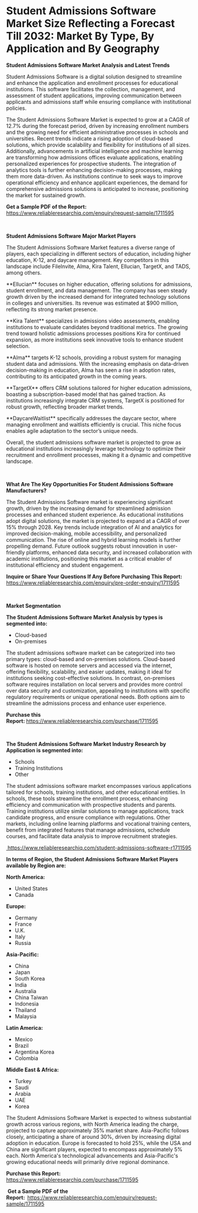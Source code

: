 <p><h1>Student Admissions Software Market Size Reflecting a Forecast Till 2032: Market By Type, By Application and By Geography</h1></p><p><strong>Student Admissions Software Market Analysis and Latest Trends</strong></p>
<p><p>Student Admissions Software is a digital solution designed to streamline and enhance the application and enrollment processes for educational institutions. This software facilitates the collection, management, and assessment of student applications, improving communication between applicants and admissions staff while ensuring compliance with institutional policies.</p><p>The Student Admissions Software Market is expected to grow at a CAGR of 12.7% during the forecast period, driven by increasing enrollment numbers and the growing need for efficient administrative processes in schools and universities. Recent trends indicate a rising adoption of cloud-based solutions, which provide scalability and flexibility for institutions of all sizes. Additionally, advancements in artificial intelligence and machine learning are transforming how admissions offices evaluate applications, enabling personalized experiences for prospective students. The integration of analytics tools is further enhancing decision-making processes, making them more data-driven. As institutions continue to seek ways to improve operational efficiency and enhance applicant experiences, the demand for comprehensive admissions solutions is anticipated to increase, positioning the market for sustained growth.</p></p>
<p><strong>Get a Sample PDF of the Report:&nbsp;</strong> <a href="https://www.reliableresearchiq.com/enquiry/request-sample/1711595?utm_campaign=2320&utm_medium=2&utm_source=Github&utm_content=ia&utm_term=19042025&utm_id=student-admissions-software">https://www.reliableresearchiq.com/enquiry/request-sample/1711595</a></p>
<p>&nbsp;</p>
<p><strong>Student Admissions Software Major Market Players</strong></p>
<p><p>The Student Admissions Software Market features a diverse range of players, each specializing in different sectors of education, including higher education, K-12, and daycare management. Key competitors in this landscape include FileInvite, Alma, Kira Talent, Ellucian, TargetX, and TADS, among others.</p><p>**Ellucian** focuses on higher education, offering solutions for admissions, student enrollment, and data management. The company has seen steady growth driven by the increased demand for integrated technology solutions in colleges and universities. Its revenue was estimated at $900 million, reflecting its strong market presence.</p><p>**Kira Talent** specializes in admissions video assessments, enabling institutions to evaluate candidates beyond traditional metrics. The growing trend toward holistic admissions processes positions Kira for continued expansion, as more institutions seek innovative tools to enhance student selection.</p><p>**Alma** targets K-12 schools, providing a robust system for managing student data and admissions. With the increasing emphasis on data-driven decision-making in education, Alma has seen a rise in adoption rates, contributing to its anticipated growth in the coming years.</p><p>**TargetX** offers CRM solutions tailored for higher education admissions, boasting a subscription-based model that has gained traction. As institutions increasingly integrate CRM systems, TargetX is positioned for robust growth, reflecting broader market trends.</p><p>**DaycareWaitlist** specifically addresses the daycare sector, where managing enrollment and waitlists efficiently is crucial. This niche focus enables agile adaptation to the sector’s unique needs.</p><p>Overall, the student admissions software market is projected to grow as educational institutions increasingly leverage technology to optimize their recruitment and enrollment processes, making it a dynamic and competitive landscape.</p></p>
<p>&nbsp;</p>
<p><strong>What Are The Key Opportunities For Student Admissions Software Manufacturers?</strong></p>
<p><p>The Student Admissions Software market is experiencing significant growth, driven by the increasing demand for streamlined admission processes and enhanced student experience. As educational institutions adopt digital solutions, the market is projected to expand at a CAGR of over 15% through 2028. Key trends include integration of AI and analytics for improved decision-making, mobile accessibility, and personalized communication. The rise of online and hybrid learning models is further propelling demand. Future outlook suggests robust innovation in user-friendly platforms, enhanced data security, and increased collaboration with academic institutions, positioning this market as a critical enabler of institutional efficiency and student engagement.</p></p>
<p><strong>Inquire or Share Your Questions If Any Before Purchasing This Report:</strong> <a href="https://www.reliableresearchiq.com/enquiry/pre-order-enquiry/1711595?utm_campaign=2320&utm_medium=2&utm_source=Github&utm_content=ia&utm_term=19042025&utm_id=student-admissions-software">https://www.reliableresearchiq.com/enquiry/pre-order-enquiry/1711595</a></p>
<p>&nbsp;</p>
<p><strong>Market Segmentation</strong></p>
<p><strong>The Student Admissions Software Market Analysis by types is segmented into:</strong></p>
<p><ul><li>Cloud-based</li><li>On-premises</li></ul></p>
<p><p>The student admissions software market can be categorized into two primary types: cloud-based and on-premises solutions. Cloud-based software is hosted on remote servers and accessed via the internet, offering flexibility, scalability, and easier updates, making it ideal for institutions seeking cost-effective solutions. In contrast, on-premises software requires installation on local servers and provides more control over data security and customization, appealing to institutions with specific regulatory requirements or unique operational needs. Both options aim to streamline the admissions process and enhance user experience.</p></p>
<p><strong>Purchase this Report:&nbsp;</strong><a href="https://www.reliableresearchiq.com/purchase/1711595?utm_campaign=2320&utm_medium=2&utm_source=Github&utm_content=ia&utm_term=19042025&utm_id=student-admissions-software">https://www.reliableresearchiq.com/purchase/1711595</a></p>
<p>&nbsp;</p>
<p><strong>The Student Admissions Software Market Industry Research by Application is segmented into:</strong></p>
<p><ul><li>Schools</li><li>Training Institutions</li><li>Other</li></ul></p>
<p><p>The student admissions software market encompasses various applications tailored for schools, training institutions, and other educational entities. In schools, these tools streamline the enrollment process, enhancing efficiency and communication with prospective students and parents. Training institutions utilize similar solutions to manage applications, track candidate progress, and ensure compliance with regulations. Other markets, including online learning platforms and vocational training centers, benefit from integrated features that manage admissions, schedule courses, and facilitate data analysis to improve recruitment strategies.</p></p>
<p><a href="https://www.reliableresearchiq.com/student-admissions-software-r1711595?utm_campaign=2320&utm_medium=2&utm_source=Github&utm_content=ia&utm_term=19042025&utm_id=student-admissions-software">&nbsp;https://www.reliableresearchiq.com/student-admissions-software-r1711595</a></p>
<p><strong>In terms of Region, the Student Admissions Software Market Players available by Region are:</strong></p>
<p>
    <p> <strong> North America: </strong>
        <ul>
            <li>United States</li>
            <li>Canada</li>
        </ul>
        </p> 
    <p> <strong> Europe: </strong>
        <ul>
            <li>Germany</li>
            <li>France</li>
            <li>U.K.</li>
            <li>Italy</li>
            <li>Russia</li>
        </ul>
        </p> 
    <p> <strong> Asia-Pacific: </strong>
        <ul>
            <li>China</li>
            <li>Japan</li>
            <li>South Korea</li>
            <li>India</li>
            <li>Australia</li>
            <li>China Taiwan</li>
            <li>Indonesia</li>
            <li>Thailand</li>
            <li>Malaysia</li>
        </ul>
        </p> 
    <p> <strong> Latin America: </strong>
        <ul>
            <li>Mexico</li>
            <li>Brazil</li>
            <li>Argentina Korea</li>
            <li>Colombia</li>
        </ul>
        </p> 
    <p> <strong> Middle East & Africa: </strong>
        <ul>
            <li>Turkey</li>
            <li>Saudi</li>
            <li>Arabia</li>
            <li>UAE</li>
            <li>Korea</li>
        </ul>
    </p>
    </p>
<p><p>The Student Admissions Software Market is expected to witness substantial growth across various regions, with North America leading the charge, projected to capture approximately 35% market share. Asia-Pacific follows closely, anticipating a share of around 30%, driven by increasing digital adoption in education. Europe is forecasted to hold 25%, while the USA and China are significant players, expected to encompass approximately 5% each. North America's technological advancements and Asia-Pacific's growing educational needs will primarily drive regional dominance.</p></p>
<p><strong>Purchase this Report: </strong><a href="https://www.reliableresearchiq.com/purchase/1711595?utm_campaign=2320&utm_medium=2&utm_source=Github&utm_content=ia&utm_term=19042025&utm_id=student-admissions-software">https://www.reliableresearchiq.com/purchase/1711595</a></p>
<p>&nbsp;<strong>Get a Sample PDF of the Report:&nbsp;&nbsp;</strong><a href="https://www.reliableresearchiq.com/enquiry/request-sample/1711595?utm_campaign=2320&utm_medium=2&utm_source=Github&utm_content=ia&utm_term=19042025&utm_id=student-admissions-software">https://www.reliableresearchiq.com/enquiry/request-sample/1711595</a></p>
<p><strong></strong></p>
<p><p></p><p></p><p></p></p>